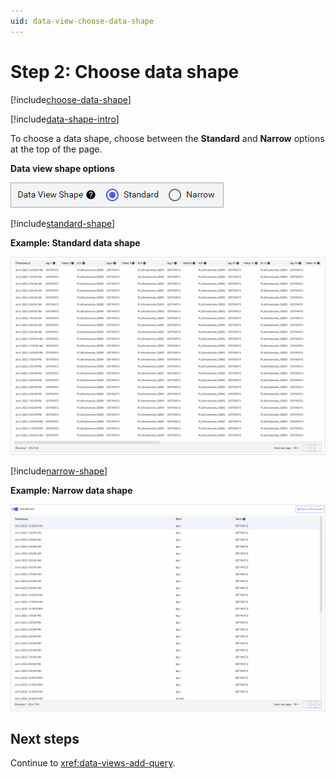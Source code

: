 ```yaml
---
uid: data-view-choose-data-shape
---
```


# Step 2: Choose data shape

[!include[choose-data-shape](_includes/choose-data-shape.md)]

[!include[data-shape-intro](_includes/data-shape-intro.md)]

To choose a data shape, choose between the **Standard** and **Narrow** options at the top of the page.

**Data view shape options**

![data-view-shape-options](_images/data-view-shape-options.png)

[!include[standard-shape](_includes/standard-shape.md)]

**Example: Standard data shape**

![Example: Standard Data Shape](_images/data-view-shape-standard.png)

[!include[narrow-shape](_includes/narrow-shape.md)]

**Example: Narrow data shape**

![Example: Narrow Data Shape](_images/data-view-shape-narrow.png)

## Next steps

Continue to <xref:data-views-add-query>.